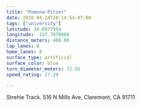 ```yaml
---
title: "Pomona-Pitzer"
date: 2018-04-24T20:14:54-07:00
tags: ["university"]
latitude: 34.0977954
longitude: -117.7078088
distance_meters: 400.00
lap_lanes: 8
home_lanes: 8
surface_type: artificial
surface_color: blue
turn_diameter_meters: 72.35
speed_rating: 27.29

---
```

Strehle Track. 516 N Mills Ave, Claremont, CA 91711
<!--more-->
